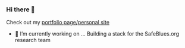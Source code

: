 ### Hi there 👋
Check out my [portfolio page/personal site](https://joshjm.github.io/#/)
- 🔭 I’m currently working on ... Building a stack for the SafeBlues.org research team



<!--
**joshjm/joshjm** is a ✨ _special_ ✨ repository because its `README.md` (this file) appears on your GitHub profile.

Here are some ideas to get you started:

- 🤔 I’m looking for help with ...
- 💬 Ask me about ...
- 📫 How to reach me: ...
- 😄 Pronouns: ...
- ⚡ Fun fact: ...
-->
